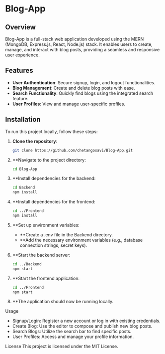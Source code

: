 # Blog-App

## Overview

Blog-App is a full-stack web application developed using the MERN (MongoDB, Express.js, React, Node.js) stack. It enables users to create, manage, and interact with blog posts, providing a seamless and responsive user experience.

## Features

- **User Authentication**: Secure signup, login, and logout functionalities.
- **Blog Management**: Create and delete blog posts with ease.
- **Search Functionality**: Quickly find blogs using the integrated search feature.
- **User Profiles**: View and manage user-specific profiles.

## Installation

To run this project locally, follow these steps:

1. **Clone the repository**:

   ```bash
   git clone https://github.com/chetangosavi/Blog-App.git

2. **Navigate to the project directory:

   ```bash
   cd Blog-App

3. **Install dependencies for the backend:

   ```bash
   cd Backend
   npm install
   
4. **Install dependencies for the frontend:

   ```bash
   cd ../Frontend
   npm install
   
5. **Set up environment variables:
   - **Create a .env file in the Backend directory.
   - **Add the necessary environment variables (e.g., database connection strings, secret keys).

6. **Start the backend server:

      ```bash
      cd ../Backend
      npm start

7. **Start the frontend application:

      ```bash
      cd ../Frontend
      npm start


8. **The application should now be running locally.

Usage
- Signup/Login: Register a new account or log in with existing credentials.
- Create Blog: Use the editor to compose and publish new blog posts.
- Search Blogs: Utilize the search bar to find specific posts.
- User Profiles: Access and manage your profile information.


License
This project is licensed under the MIT License.



